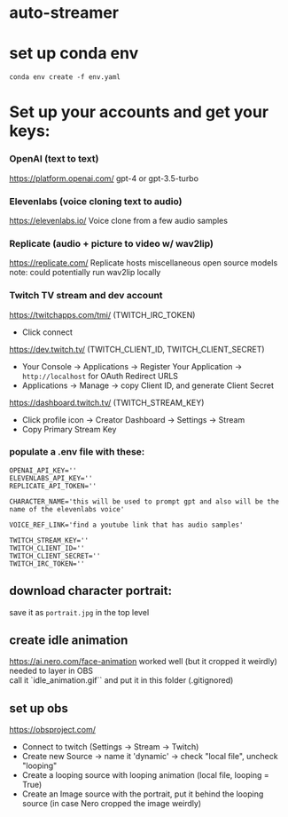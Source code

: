 # auto-streamer

# set up conda env
`conda env create -f env.yaml`

# Set up your accounts and get your keys:
### OpenAI (text to text)
https://platform.openai.com/
gpt-4 or gpt-3.5-turbo

### Elevenlabs (voice cloning text to audio)
https://elevenlabs.io/
Voice clone from a few audio samples

### Replicate (audio + picture to video w/ wav2lip)
https://replicate.com/
Replicate hosts miscellaneous open source models\
note: could potentially run wav2lip locally

### Twitch TV stream and dev account
https://twitchapps.com/tmi/ (TWITCH_IRC_TOKEN)
- Click connect

https://dev.twitch.tv/ (TWITCH_CLIENT_ID, TWITCH_CLIENT_SECRET)
- Your Console -> Applications -> Register Your Application -> `http://localhost` for OAuth Redirect URLS 
- Applications -> Manage -> copy Client ID, and generate Client Secret


https://dashboard.twitch.tv/ (TWITCH_STREAM_KEY)
- Click profile icon -> Creator Dashboard -> Settings -> Stream
- Copy Primary Stream Key

### populate a .env file with these:
```
OPENAI_API_KEY=''
ELEVENLABS_API_KEY=''
REPLICATE_API_TOKEN=''

CHARACTER_NAME='this will be used to prompt gpt and also will be the name of the elevenlabs voice'

VOICE_REF_LINK='find a youtube link that has audio samples'

TWITCH_STREAM_KEY=''
TWITCH_CLIENT_ID=''
TWITCH_CLIENT_SECRET=''
TWITCH_IRC_TOKEN=''
``````


## download character portrait:
save it as `portrait.jpg` in the top level

## create idle animation
https://ai.nero.com/face-animation
worked well (but it cropped it weirdly)
needed to layer in OBS\
call it `idle_animation.gif`` and put it in this folder (.gitignored)

## set up obs
https://obsproject.com/
- Connect to twitch (Settings -> Stream -> Twitch)
- Create new Source -> name it 'dynamic' -> check "local file", uncheck "looping"
- Create a looping source with looping animation (local file, looping = True)
- Create an Image source with the portrait, put it behind the looping source (in case Nero cropped the image weirdly)
